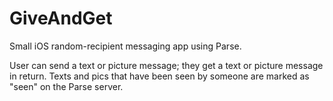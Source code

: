 GiveAndGet
==========

Small iOS random-recipient messaging app using Parse.

User can send a text or picture message; they get a text or picture message in return.  Texts and pics that have been seen by someone are marked as "seen" on the Parse server.
